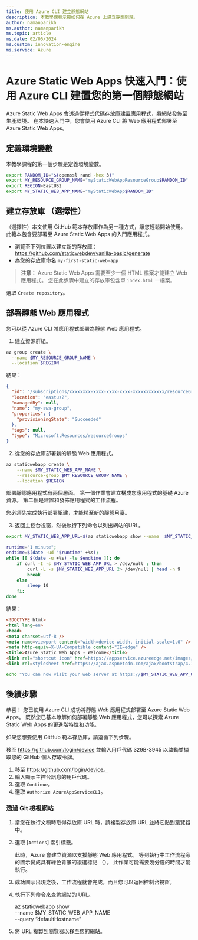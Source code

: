 ```yaml
---
title: 使用 Azure CLI 建立靜態網站
description: 本教學課程示範如何在 Azure 上建立靜態網站。
author: namanparikh
ms.author: namanparikh
ms.topic: article
ms.date: 02/06/2024
ms.custom: innovation-engine
ms.service: Azure
---
```


# Azure Static Web Apps 快速入門：使用 Azure CLI 建置您的第一個靜態網站

Azure Static Web Apps 會透過從程式代碼存放庫建置應用程式，將網站發佈至生產環境。 在本快速入門中，您會使用 Azure CLI 將 Web 應用程式部署至 Azure Static Web Apps。

## 定義環境變數

本教學課程的第一個步驟是定義環境變數。

```bash
export RANDOM_ID="$(openssl rand -hex 3)"
export MY_RESOURCE_GROUP_NAME="myStaticWebAppResourceGroup$RANDOM_ID"
export REGION=EastUS2
export MY_STATIC_WEB_APP_NAME="myStaticWebApp$RANDOM_ID"
```

## 建立存放庫 （選擇性）

（選擇性）本文使用 GitHub 範本存放庫作為另一種方式，讓您輕鬆開始使用。 此範本包含要部署至 Azure Static Web Apps 的入門應用程式。

- 瀏覽至下列位置以建立新的存放庫： https://github.com/staticwebdev/vanilla-basic/generate
- 為您的存放庫命名 `my-first-static-web-app`

> **注意：** Azure Static Web Apps 需要至少一個 HTML 檔案才能建立 Web 應用程式。 您在此步驟中建立的存放庫包含單 `index.html` 一檔案。

選取 `Create repository`。

## 部署靜態 Web 應用程式

您可以從 Azure CLI 將應用程式部署為靜態 Web 應用程式。

1. 建立資源群組。

```bash
az group create \
  --name $MY_RESOURCE_GROUP_NAME \
  --location $REGION
```

結果：

<!-- expected_similarity=0.3 -->
```json
{
  "id": "/subscriptions/xxxxxxxx-xxxx-xxxx-xxxx-xxxxxxxxxxxx/resourceGroups/my-swa-group",
  "location": "eastus2",
  "managedBy": null,
  "name": "my-swa-group",
  "properties": {
    "provisioningState": "Succeeded"
  },
  "tags": null,
  "type": "Microsoft.Resources/resourceGroups"
}
```

2. 從您的存放庫部署新的靜態 Web 應用程式。

```bash
az staticwebapp create \
    --name $MY_STATIC_WEB_APP_NAME \
    --resource-group $MY_RESOURCE_GROUP_NAME \
    --location $REGION 
```

部署靜態應用程式有兩個層面。 第一個作業會建立構成您應用程式的基礎 Azure 資源。 第二個是建置和發佈應用程式的工作流程。

您必須先完成執行部署組建，才能移至新的靜態月臺。

3. 返回主控台視窗，然後執行下列命令以列出網站的URL。

```bash
export MY_STATIC_WEB_APP_URL=$(az staticwebapp show --name  $MY_STATIC_WEB_APP_NAME --resource-group $MY_RESOURCE_GROUP_NAME --query "defaultHostname" -o tsv)
```

```bash
runtime="1 minute";
endtime=$(date -ud "$runtime" +%s);
while [[ $(date -u +%s) -le $endtime ]]; do
    if curl -I -s $MY_STATIC_WEB_APP_URL > /dev/null ; then 
        curl -L -s $MY_STATIC_WEB_APP_URL 2> /dev/null | head -n 9
        break
    else 
        sleep 10
    fi;
done
```

結果：

<!-- expected_similarity=0.3 -->
```HTML
<!DOCTYPE html>
<html lang=en>
<head>
<meta charset=utf-8 />
<meta name=viewport content="width=device-width, initial-scale=1.0" />
<meta http-equiv=X-UA-Compatible content="IE=edge" />
<title>Azure Static Web Apps - Welcome</title>
<link rel="shortcut icon" href=https://appservice.azureedge.net/images/static-apps/v3/favicon.svg type=image/x-icon />
<link rel=stylesheet href=https://ajax.aspnetcdn.com/ajax/bootstrap/4.1.1/css/bootstrap.min.css crossorigin=anonymous />
```

```bash
echo "You can now visit your web server at https://$MY_STATIC_WEB_APP_URL"
```

## 後續步驟

恭喜！ 您已使用 Azure CLI 成功將靜態 Web 應用程式部署至 Azure Static Web Apps。 既然您已基本瞭解如何部署靜態 Web 應用程式，您可以探索 Azure Static Web Apps 的更進階特性和功能。

如果您想要使用 GitHub 範本存放庫，請遵循下列步驟。

移至 https://github.com/login/device 並輸入用戶代碼 329B-3945 以啟動並擷取您的 GitHub 個人存取令牌。

1. 移至 https://github.com/login/device。
2. 輸入顯示主控台訊息的用戶代碼。
3. 選取 `Continue`。
4. 選取 `Authorize AzureAppServiceCLI`。

### 透過 Git 檢視網站

1. 當您在執行文稿時取得存放庫 URL 時，請複製存放庫 URL 並將它貼到瀏覽器中。
2. 選取 [`Actions`] 索引標籤。

   此時，Azure 會建立資源以支援靜態 Web 應用程式。 等到執行中工作流程旁的圖示變成具有綠色背景的複選標記 （）。 此作業可能需要幾分鐘的時間才能執行。

3. 成功圖示出現之後，工作流程就會完成，而且您可以返回控制台視窗。
4. 執行下列命令來查詢網站的 URL。

   az staticwebapp show \
     --name $MY_STATIC_WEB_APP_NAME \
     --query “defaultHostname”

5. 將 URL 複製到瀏覽器以移至您的網站。
